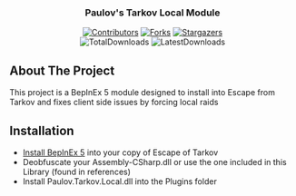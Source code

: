 ﻿<div align="center">
<h3 align="center">Paulov's Tarkov Local Module</h3>

[![Contributors][contributors-shield]][contributors-url]
[![Forks][forks-shield]][forks-url]
[![Stargazers][stars-shield]][stars-url]
<br/>
![TotalDownloads][downloads-total-shield]
![LatestDownloads][downloads-latest-shield]

</div>

## About The Project
This project is a BepInEx 5 module designed to install into Escape from Tarkov and fixes client side issues by forcing local raids

## Installation
- [Install BepInEx 5](https://github.com/BepInEx/BepInEx/releases) into your copy of Escape of Tarkov
- Deobfuscate your Assembly-CSharp.dll or use the one included in this Library (found in references)
- Install Paulov.Tarkov.Local.dll into the Plugins folder

<!-- MARKDOWN LINKS & IMAGES -->
[contributors-shield]: https://img.shields.io/github/contributors/paulov-t/Paulov.Tarkov.Local.svg?style=for-the-badge

[contributors-url]: https://github.com/paulov-t/Paulov.Tarkov.Local/graphs/contributors

[forks-shield]: https://img.shields.io/github/forks/paulov-t/Paulov.Tarkov.Local.svg?style=for-the-badge&color=%234c1

[forks-url]: https://github.com/paulov-t/Paulov.Tarkov.Local/network/members

[stars-shield]: https://img.shields.io/github/stars/paulov-t/Paulov.Tarkov.Local?style=for-the-badge&color=%234c1

[stars-url]: https://github.com/paulov-t/Paulov.Tarkov.Local/stargazers

[downloads-total-shield]: https://img.shields.io/github/downloads/paulov-t/Paulov.Tarkov.Local/total?style=for-the-badge

[downloads-latest-shield]: https://img.shields.io/github/downloads/paulov-t/Paulov.Tarkov.Local/latest/total?style=for-the-badge